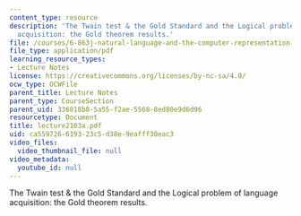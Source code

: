 ```yaml
---
content_type: resource
description: 'The Twain test & the Gold Standard and the Logical problem of language
  acquisition: the Gold theorem results.'
file: /courses/6-863j-natural-language-and-the-computer-representation-of-knowledge-spring-2003/ca559726619323c5d38e9eafff30eac3_lecture2103a.pdf
file_type: application/pdf
learning_resource_types:
- Lecture Notes
license: https://creativecommons.org/licenses/by-nc-sa/4.0/
ocw_type: OCWFile
parent_title: Lecture Notes
parent_type: CourseSection
parent_uid: 336018b8-5a55-f2ae-5568-8ed80e9d6d96
resourcetype: Document
title: lecture2103a.pdf
uid: ca559726-6193-23c5-d38e-9eafff30eac3
video_files:
  video_thumbnail_file: null
video_metadata:
  youtube_id: null
---
```

The Twain test & the Gold Standard and the Logical problem of language acquisition: the Gold theorem results.